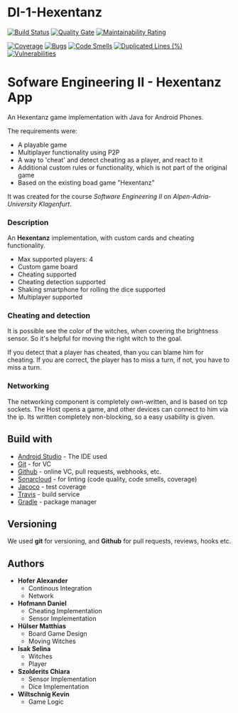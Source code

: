 # DI-1-Hexentanz

[![Build Status](https://travis-ci.com/elhoferson/DI-1-Hexentanz.svg?branch=master)](https://travis-ci.com/elhoferson/DI-1-Hexentanz)
[![Quality Gate](https://sonarcloud.io/api/project_badges/measure?project=DI-1-Hexentanz&metric=alert_status)](https://sonarcloud.io/dashboard?id=DI-1-Hexentanz)
[![Maintainability Rating](https://sonarcloud.io/api/project_badges/measure?project=DI-1-Hexentanz&metric=sqale_rating)](https://sonarcloud.io/dashboard?id=DI-1-Hexentanz)

[![Coverage](https://sonarcloud.io/api/project_badges/measure?project=DI-1-Hexentanz&metric=coverage)](https://sonarcloud.io/dashboard?id=DI-1-Hexentanz)
[![Bugs](https://sonarcloud.io/api/project_badges/measure?project=DI-1-Hexentanz&metric=bugs)](https://sonarcloud.io/dashboard?id=DI-1-Hexentanz)
[![Code Smells](https://sonarcloud.io/api/project_badges/measure?project=DI-1-Hexentanz&metric=code_smells)](https://sonarcloud.io/dashboard?id=DI-1-Hexentanz)
[![Duplicated Lines (%)](https://sonarcloud.io/api/project_badges/measure?project=DI-1-Hexentanz&metric=duplicated_lines_density)](https://sonarcloud.io/dashboard?id=DI-1-Hexentanz)
[![Vulnerabilities](https://sonarcloud.io/api/project_badges/measure?project=DI-1-Hexentanz&metric=vulnerabilities)](https://sonarcloud.io/dashboard?id=DI-1-Hexentanz)

# Sofware Engineering II - Hexentanz App

An Hexentanz game implementation with Java for Android Phones.


The requirements were:
* A playable game
* Multiplayer functionality using P2P
* A way to 'cheat' and detect cheating as a player, and react to it
* Additional custom rules or functionality, which is not part of the original game
* Based on the existing boad game "Hexentanz"

It was created for the course _Software Engineering II_ on _Alpen-Adria-University Klagenfurt_.

### Description
An __Hexentanz__ implementation, with custom cards and cheating functionality.

* Max supported players: 4
* Custom game board
* Cheating supported
* Cheating detection supported
* Shaking smartphone for rolling the dice supported
* Multiplayer supported


### Cheating and detection
It is possible see the color of the witches, when covering the brightness sensor. So it's helpful for moving the right witch to the goal.

If you detect that a player has cheated, than you can blame him for cheating. If you are correct, the player has to miss a turn, if not, you have to miss a turn.

### Networking
The networking component is completely own-written, and is based on tcp sockets.
The Host opens a game, and other devices can connect to him via the ip.
Its written completely non-blocking, so a easy usability is given.

## Build with
* [Android Studio](https://developer.android.com/studio/) - The IDE used
* [Git](https://git-scm.com) - for VC
* [Github](https://github.com) - online VC, pull requests, webhooks, etc.
* [Sonarcloud](https://sonarcloud.io) - for linting (code quality, code smells, coverage)
* [Jacoco](https://www.eclemma.org/jacoco) - test coverage
* [Travis](https://travis.com) - build service
* [Gradle](https://gradle.org) - package manager

## Versioning
We used __git__ for versioning, and __Github__ for pull requests, reviews, hooks etc. 

## Authors
* __Hofer Alexander__
  * Continous Integration 
  * Network
* __Hofmann Daniel__
  * Cheating Implementation
  * Sensor Implementation
* __Hülser Matthias__
  * Board Game Design
  * Moving Witches
* __Isak Selina__
  * Witches
  * Player
* __Szolderits Chiara__
    * Sensor Implementation
    * Dice Implementation
* __Wiltschnig Kevin__
    * Game Logic
